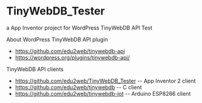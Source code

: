# TinyWebDB_Tester
a App Inventor project for WordPress TinyWebDB API Test


About WordPress TinyWebDB API plugin
* https://github.com/edu2web/tinywebdb-api
* https://wordpress.org/plugins/tinywebdb-api/

TinyWebDB API clients
* https://github.com/edu2web/TinyWebDB_Tester -- App Inventor 2 client
* https://github.com/edu2web/tinywebdb -- C client
* https://github.com/edu2web/tinywebdb-iot -- Arduino ESP8266 client
